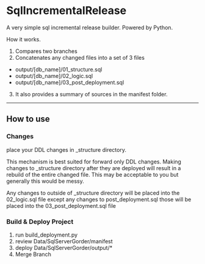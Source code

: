 # SqlIncrementalRelease

A very simple sql incremental release builder. Powered by Python.

How it works. 

1. Compares two branches
1. Concatenates any changed files into a set of 3 files 
* output/[db_name]/01_structure.sql
* output/[db_name]/02_logic.sql
* output/[db_name]/03_post_deployment.sql
 3. It also provides a summary of sources in the manifest folder. 
 
*** 
## How to use 
### Changes
place your DDL changes in _structure directory. 

This mechanism is best suited for forward only DDL changes. 
Making changes to _structure directory after they are deployed will result in a rebuild of the entire changed file. 
This may be acceptable to you but generally this would be messy.


Any changes to outside of _structure directory will be placed into the 02_logic.sql file
except any changes to post_deployment.sql those will be placed into the 03_post_deployment.sql file

### Build & Deploy Project 
1. run build_deployment.py
1. review Data/SqlServerGorder/manifest
1. deploy Data/SqlServerGorder/output/*
1. Merge Branch